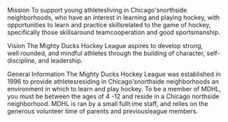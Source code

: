 Mission
To support young athletesliving in Chicago'snorthside neighborhoods, who have an interest in learning and playing hockey, with opportunities to learn and practice skillsrelated to the game of hockey, specifically those skillsaround teamcooperation and good sportsmanship.

Vision
The Mighty Ducks Hockey League aspires to develop strong, well·rounded, and mindful athletes through the building of character, self-discipline, and leadership.

General Information
The Mighty Ducks Hockey League was established in 1996 to provide athletesresiding in Chicago'snorthside neighborhoods an environment in which to learn and play hockey. To be a member of MDHL, you must be between the ages of 4 -12 and reside in a Chicago northside neighborhood. MDHL is ran by a small fullt·ime staff, and relies on the generous volunteer time of parents and previousleague members.
